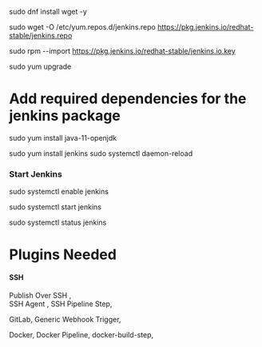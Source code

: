 
sudo dnf install wget -y

sudo wget -O /etc/yum.repos.d/jenkins.repo https://pkg.jenkins.io/redhat-stable/jenkins.repo
    
sudo rpm --import https://pkg.jenkins.io/redhat-stable/jenkins.io.key

sudo yum upgrade

# Add required dependencies for the jenkins package
sudo yum install java-11-openjdk

sudo yum install jenkins
sudo systemctl daemon-reload

### Start Jenkins

sudo systemctl enable jenkins

sudo systemctl start jenkins


sudo systemctl status jenkins


#  Plugins Needed

#### SSH
Publish Over SSH ,	
SSH Agent	,
SSH Pipeline Step,

GitLab,
Generic Webhook Trigger,

Docker,
Docker Pipeline,
docker-build-step,

